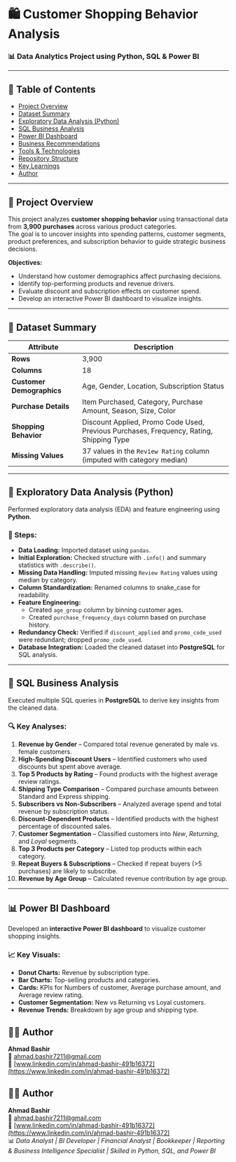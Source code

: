 # 🛍️ Customer Shopping Behavior Analysis

### 📊 Data Analytics Project using Python, SQL & Power BI

---

## 📘 Table of Contents
- [Project Overview](#-project-overview)
- [Dataset Summary](#-dataset-summary)
- [Exploratory Data Analysis (Python)](#exploratory-data-analysis-python)
- [SQL Business Analysis](#sql-business-analysis)
- [Power BI Dashboard](#power-bi-dashboard)
- [Business Recommendations](#business-recommendations)
- [Tools & Technologies](#tools--technologies)
- [Repository Structure](#repository-structure)
- [Key Learnings](#key-learnings)
- [Author](#author)

---

## 🚀 Project Overview

This project analyzes **customer shopping behavior** using transactional data from **3,900 purchases** across various product categories.  
The goal is to uncover insights into spending patterns, customer segments, product preferences, and subscription behavior to guide strategic business decisions.

**Objectives:**
- Understand how customer demographics affect purchasing decisions.  
- Identify top-performing products and revenue drivers.  
- Evaluate discount and subscription effects on customer spend.  
- Develop an interactive Power BI dashboard to visualize insights.  

---

## 📂 Dataset Summary

| Attribute | Description |
|------------|-------------|
| **Rows** | 3,900 |
| **Columns** | 18 |
| **Customer Demographics** | Age, Gender, Location, Subscription Status |
| **Purchase Details** | Item Purchased, Category, Purchase Amount, Season, Size, Color |
| **Shopping Behavior** | Discount Applied, Promo Code Used, Previous Purchases, Frequency, Rating, Shipping Type |
| **Missing Values** | 37 values in the `Review Rating` column (imputed with category median) |

---

## 🧹 Exploratory Data Analysis (Python)

Performed exploratory data analysis (EDA) and feature engineering using **Python**.

### 🔧 Steps:
- **Data Loading:** Imported dataset using `pandas`.
- **Initial Exploration:** Checked structure with `.info()` and summary statistics with `.describe()`.
- **Missing Data Handling:** Imputed missing `Review Rating` values using median by category.
- **Column Standardization:** Renamed columns to snake_case for readability.
- **Feature Engineering:**
  - Created `age_group` column by binning customer ages.
  - Created `purchase_frequency_days` column based on purchase history.
- **Redundancy Check:** Verified if `discount_applied` and `promo_code_used` were redundant; dropped `promo_code_used`.
- **Database Integration:** Loaded the cleaned dataset into **PostgreSQL** for SQL analysis.

---

## 🧠 SQL Business Analysis

Executed multiple SQL queries in **PostgreSQL** to derive key insights from the cleaned data.

### 🔍 Key Analyses:
1. **Revenue by Gender** – Compared total revenue generated by male vs. female customers.  
2. **High-Spending Discount Users** – Identified customers who used discounts but spent above average.  
3. **Top 5 Products by Rating** – Found products with the highest average review ratings.  
4. **Shipping Type Comparison** – Compared purchase amounts between Standard and Express shipping.  
5. **Subscribers vs Non-Subscribers** – Analyzed average spend and total revenue by subscription status.  
6. **Discount-Dependent Products** – Identified products with the highest percentage of discounted sales.  
7. **Customer Segmentation** – Classified customers into *New*, *Returning*, and *Loyal* segments.  
8. **Top 3 Products per Category** – Listed top products within each category.  
9. **Repeat Buyers & Subscriptions** – Checked if repeat buyers (>5 purchases) are likely to subscribe.  
10. **Revenue by Age Group** – Calculated revenue contribution by age group.

---

## 📊 Power BI Dashboard

Developed an **interactive Power BI dashboard** to visualize customer shopping insights.

### 📈 Key Visuals:
- **Donut Charts:** Revenue by subscription type.  
- **Bar Charts:** Top-selling products and categories.  
- **Cards:** KPIs for Numbers of customer, Average purchase amount, and Average review rating.  
- **Customer Segmentation:** New vs Returning vs Loyal customers.  
- **Revenue Trends:** Breakdown by age group and shipping type.  

## 👨‍💻 Author

**Ahmad Bashir**  
📧 [ahmad.bashir7211@gmail.com](mailto:ahmad.bashir7211@gmail.com)  
💼 [www.linkedin.com/in/ahmad-bashir-491b16372](https://www.linkedin.com/in/ahmad-bashir-491b16372)  
## 👨‍💻 Author

**Ahmad Bashir**  
📧 [ahmad.bashir7211@gmail.com](mailto:ahmad.bashir7211@gmail.com)  
💼 [www.linkedin.com/in/ahmad-bashir-491b16372](https://www.linkedin.com/in/ahmad-bashir-491b16372)  
📊 *Data Analyst | BI Developer | Financial Analyst | Bookkeeper | Reporting & Business Intelligence Specialist | Skilled in Python, SQL, and Power BI*
